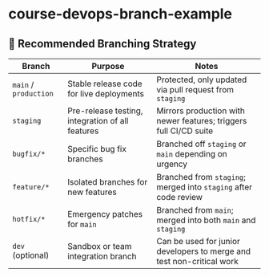 # course-devops-branch-example

## 🌿 Recommended Branching Strategy

| Branch        | Purpose                                         | Notes                                                                 |
|---------------|--------------------------------------------------|-----------------------------------------------------------------------|
| `main` / `production` | Stable release code for live deployments      | Protected, only updated via pull request from `staging`               |
| `staging`     | Pre-release testing, integration of all features | Mirrors production with newer features; triggers full CI/CD suite     |
| `bugfix/*`    | Specific bug fix branches                        | Branched off `staging` or `main` depending on urgency                 |
| `feature/*`   | Isolated branches for new features               | Branched from `staging`; merged into `staging` after code review      |
| `hotfix/*`    | Emergency patches for `main`                     | Branched from `main`; merged into both `main` and `staging`           |
| `dev` (optional) | Sandbox or team integration branch               | Can be used for junior developers to merge and test non-critical work |

